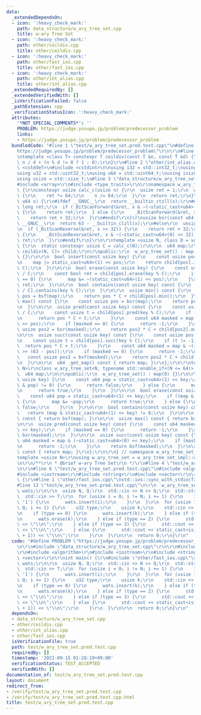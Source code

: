 ```yaml
---
data:
  _extendedDependsOn:
  - icon: ':heavy_check_mark:'
    path: data_structure/w_ary_tree_set.cpp
    title: w-ary Tree Set
  - icon: ':heavy_check_mark:'
    path: other/ceildiv.cpp
    title: other/ceildiv.cpp
  - icon: ':heavy_check_mark:'
    path: other/fast_ios.cpp
    title: other/fast_ios.cpp
  - icon: ':heavy_check_mark:'
    path: other/int_alias.cpp
    title: other/int_alias.cpp
  _extendedRequiredBy: []
  _extendedVerifiedWith: []
  _isVerificationFailed: false
  _pathExtension: cpp
  _verificationStatusIcon: ':heavy_check_mark:'
  attributes:
    '*NOT_SPECIAL_COMMENTS*': ''
    PROBLEM: https://judge.yosupo.jp/problem/predecessor_problem
    links:
    - https://judge.yosupo.jp/problem/predecessor_problem
  bundledCode: "#line 1 \"test/w_ary_tree_set.pred.test.cpp\"\n#define PROBLEM \"\
    https://judge.yosupo.jp/problem/predecessor_problem\"\r\n\r\n#line 1 \"other/ceildiv.cpp\"\
    \ntemplate <class T> constexpr T ceildiv(const T &n, const T &d) {\r\n  return\
    \ n / d + (n % d != 0 ? 1 : 0);\r\n}\r\n#line 2 \"other/int_alias.cpp\"\n\n#include\
    \ <cstddef>\n#include <cstdint>\n\nusing i32 = std::int32_t;\nusing i64 = std::int64_t;\n\
    using u32 = std::uint32_t;\nusing u64 = std::uint64_t;\nusing isize = std::ptrdiff_t;\n\
    using usize = std::size_t;\n#line 3 \"data_structure/w_ary_tree_set.cpp\"\n\r\n\
    #include <array>\r\n#include <type_traits>\r\n\r\nnamespace w_ary_tree_set_impl\
    \ {\r\nconstexpr usize calc_c(usize n) {\r\n  usize ret = 1;\r\n  while (n > 64)\
    \ {\r\n    ret *= 64;\r\n    n /= 64;\r\n  }\r\n  return ret;\r\n}\r\nusize bsf(const\
    \ u64 x) {\r\n#ifdef __GNUC__\r\n  return __builtin_ctzll(x);\r\n#else\r\n  unsigned\
    \ long ret;\r\n  if (_BitScanForward(&ret, x & ~(~static_cast<u64>(0) << 32)))\
    \ {\r\n    return ret;\r\n  } else {\r\n    _BitScanForward(&ret, x >> 32);\r\n\
    \    return ret + 32;\r\n  }\r\n#endif\r\n}\r\nusize bsr(const u64 x) {\r\n#ifdef\
    \ __GNUC__\r\n  return 63 - __builtin_clzll(x);\r\n#else\r\n  unsigned long ret;\r\
    \n  if (_BitScanReverse(&ret, x >> 32)) {\r\n    return ret + 32;\r\n  } else\
    \ {\r\n    _BitScanReverse(&ret, x & ~(~static_cast<u64>(0) << 32));\r\n    return\
    \ ret;\r\n  }\r\n#endif\r\n}\r\n\r\ntemplate <usize N, class D = void> class w_ary_tree_set\
    \ {\r\n  static constexpr usize C = calc_c(N);\r\n\r\n  u64 map;\r\n  std::array<w_ary_tree_set<C>,\
    \ ceildiv(N, C)> child;\r\n\r\npublic:\r\n  w_ary_tree_set() : map(0), child()\
    \ {}\r\n\r\n  bool insert(const usize key) {\r\n    const usize pos = key / C;\r\
    \n    map |= static_cast<u64>(1) << pos;\r\n    return child[pos].insert(key %\
    \ C);\r\n  }\r\n\r\n  bool erase(const usize key) {\r\n    const usize pos = key\
    \ / C;\r\n    const bool ret = child[pos].erase(key % C);\r\n    if (child[pos]._get_map()\
    \ == 0) {\r\n      map &= ~(static_cast<u64>(1) << pos);\r\n    }\r\n    return\
    \ ret;\r\n  }\r\n\r\n  bool contains(const usize key) const {\r\n    return child[key\
    \ / C].contains(key % C);\r\n  }\r\n\r\n  usize min() const {\r\n    const usize\
    \ pos = bsf(map);\r\n    return pos * C + child[pos].min();\r\n  }\r\n\r\n  usize\
    \ max() const {\r\n    const usize pos = bsr(map);\r\n    return pos * C + child[pos].max();\r\
    \n  }\r\n\r\n  usize pred(const usize key) const {\r\n    const usize pos = key\
    \ / C;\r\n    const usize t = child[pos].pred(key % C);\r\n    if (t != -1) {\r\
    \n      return pos * C + t;\r\n    }\r\n    const u64 masked = map & ~(~static_cast<u64>(0)\
    \ << pos);\r\n    if (masked == 0) {\r\n      return -1;\r\n    }\r\n    const\
    \ usize pos2 = bsr(masked);\r\n    return pos2 * C + child[pos2].max();\r\n  }\r\
    \n\r\n  usize succ(const usize key) const {\r\n    const usize pos = key / C;\r\
    \n    const usize t = child[pos].succ(key % C);\r\n    if (t != -1) {\r\n    \
    \  return pos * C + t;\r\n    }\r\n    const u64 masked = map & ~(~static_cast<u64>(0)\
    \ >> (63 - pos));\r\n    if (masked == 0) {\r\n      return -1;\r\n    }\r\n \
    \   const usize pos2 = bsf(masked);\r\n    return pos2 * C + child[pos2].min();\r\
    \n  }\r\n\r\n  u64 _get_map() const { return map; }\r\n};\r\n\r\ntemplate <usize\
    \ N>\r\nclass w_ary_tree_set<N, typename std::enable_if<(N <= 64)>::type> {\r\n\
    \  u64 map;\r\n\r\npublic:\r\n  w_ary_tree_set() : map(0) {}\r\n\r\n  bool insert(const\
    \ usize key) {\r\n    const u64 pop = static_cast<u64>(1) << key;\r\n    if ((map\
    \ & pop) != 0) {\r\n      return false;\r\n    } else {\r\n      map |= pop;\r\
    \n      return true;\r\n    }\r\n  }\r\n\r\n  bool erase(const usize key) {\r\n\
    \    const u64 pop = static_cast<u64>(1) << key;\r\n    if ((map & pop) != 0)\
    \ {\r\n      map &= ~pop;\r\n      return true;\r\n    } else {\r\n      return\
    \ false;\r\n    }\r\n  }\r\n\r\n  bool contains(const usize key) const {\r\n \
    \   return (map & static_cast<u64>(1) << key) != 0;\r\n  }\r\n\r\n  usize min()\
    \ const { return bsf(map); }\r\n\r\n  usize max() const { return bsr(map); }\r\
    \n\r\n  usize pred(const usize key) const {\r\n    const u64 masked = map & ~(~static_cast<u64>(0)\
    \ << key);\r\n    if (masked == 0) {\r\n      return -1;\r\n    }\r\n    return\
    \ bsr(masked);\r\n  }\r\n\r\n  usize succ(const usize key) const {\r\n    const\
    \ u64 masked = map & (~static_cast<u64>(0) << key);\r\n    if (masked == 0) {\r\
    \n      return -1;\r\n    }\r\n    return bsf(masked);\r\n  }\r\n\r\n  u64 _get_map()\
    \ const { return map; }\r\n};\r\n\r\n} // namespace w_ary_tree_set_impl\r\n\r\n\
    template <usize N>\r\nusing w_ary_tree_set = w_ary_tree_set_impl::w_ary_tree_set<N>;\r\
    \n\r\n/**\r\n * @brief w-ary Tree Set\r\n */\r\n#line 4 \"test/w_ary_tree_set.pred.test.cpp\"\
    \n\r\n#line 6 \"test/w_ary_tree_set.pred.test.cpp\"\n#include <algorithm>\r\n\
    #include <iostream>\r\n#include <string>\r\n#include <vector>\r\n\r\nint main()\
    \ {\r\n#line 1 \"other/fast_ios.cpp\"\nstd::ios::sync_with_stdio(false);\nstd::cin.tie(nullptr);\n\
    #line 13 \"test/w_ary_tree_set.pred.test.cpp\"\n\r\n  w_ary_tree_set<10000000>\
    \ wats;\r\n\r\n  usize N, Q;\r\n  std::cin >> N >> Q;\r\n  std::string T;\r\n\
    \  std::cin >> T;\r\n  for (usize i = 0; i != N; i += 1) {\r\n    if (T[i] ==\
    \ '1') {\r\n      wats.insert(i);\r\n    }\r\n  }\r\n  for (usize i = 0; i !=\
    \ Q; i += 1) {\r\n    u32 type;\r\n    usize k;\r\n    std::cin >> type >> k;\r\
    \n    if (type == 0) {\r\n      wats.insert(k);\r\n    } else if (type == 1) {\r\
    \n      wats.erase(k);\r\n    } else if (type == 2) {\r\n      std::cout << wats.contains(k)\
    \ << \"\\n\";\r\n    } else if (type == 3) {\r\n      std::cout << static_cast<isize>(wats.succ(k))\
    \ << \"\\n\";\r\n    } else {\r\n      std::cout << static_cast<isize>(wats.pred(k\
    \ + 1)) << \"\\n\";\r\n    }\r\n  }\r\n\r\n  return 0;\r\n}\r\n"
  code: "#define PROBLEM \"https://judge.yosupo.jp/problem/predecessor_problem\"\r\
    \n\r\n#include \"data_structure/w_ary_tree_set.cpp\"\r\n\r\n#include \"other/int_alias.cpp\"\
    \r\n#include <algorithm>\r\n#include <iostream>\r\n#include <string>\r\n#include\
    \ <vector>\r\n\r\nint main() {\r\n#include \"other/fast_ios.cpp\"\r\n\r\n  w_ary_tree_set<10000000>\
    \ wats;\r\n\r\n  usize N, Q;\r\n  std::cin >> N >> Q;\r\n  std::string T;\r\n\
    \  std::cin >> T;\r\n  for (usize i = 0; i != N; i += 1) {\r\n    if (T[i] ==\
    \ '1') {\r\n      wats.insert(i);\r\n    }\r\n  }\r\n  for (usize i = 0; i !=\
    \ Q; i += 1) {\r\n    u32 type;\r\n    usize k;\r\n    std::cin >> type >> k;\r\
    \n    if (type == 0) {\r\n      wats.insert(k);\r\n    } else if (type == 1) {\r\
    \n      wats.erase(k);\r\n    } else if (type == 2) {\r\n      std::cout << wats.contains(k)\
    \ << \"\\n\";\r\n    } else if (type == 3) {\r\n      std::cout << static_cast<isize>(wats.succ(k))\
    \ << \"\\n\";\r\n    } else {\r\n      std::cout << static_cast<isize>(wats.pred(k\
    \ + 1)) << \"\\n\";\r\n    }\r\n  }\r\n\r\n  return 0;\r\n}\r\n"
  dependsOn:
  - data_structure/w_ary_tree_set.cpp
  - other/ceildiv.cpp
  - other/int_alias.cpp
  - other/fast_ios.cpp
  isVerificationFile: true
  path: test/w_ary_tree_set.pred.test.cpp
  requiredBy: []
  timestamp: '2021-09-15 01:28:19+09:00'
  verificationStatus: TEST_ACCEPTED
  verifiedWith: []
documentation_of: test/w_ary_tree_set.pred.test.cpp
layout: document
redirect_from:
- /verify/test/w_ary_tree_set.pred.test.cpp
- /verify/test/w_ary_tree_set.pred.test.cpp.html
title: test/w_ary_tree_set.pred.test.cpp
---
```

